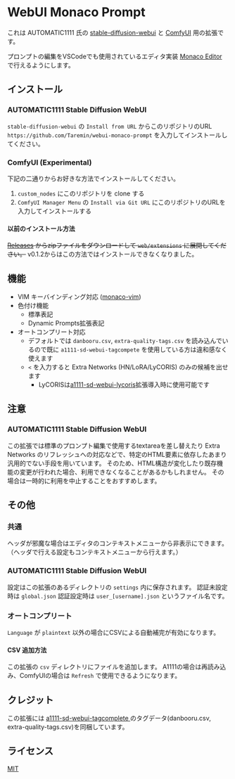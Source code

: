 # WebUI Monaco Prompt

これは AUTOMATIC1111 氏の [stable-diffusion-webui](https://github.com/AUTOMATIC1111/stable-diffusion-webui) と [ComfyUI](https://github.com/comfyanonymous/ComfyUI) 用の拡張です。

プロンプトの編集をVSCodeでも使用されているエディタ実装 [Monaco Editor](https://microsoft.github.io/monaco-editor/) で行えるようにします。

## インストール

### AUTOMATIC1111 Stable Diffusion WebUI

`stable-diffusion-webui` の `Install from URL` からこのリポジトリのURL `https://github.com/Taremin/webui-monaco-prompt` を入力してインストールしてください。

### ComfyUI (Experimental)

下記の二通りからお好きな方法でインストールしてください。

1. `custom_nodes` にこのリポジトリを clone する
2. `ComfyUI Manager Menu` の `Install via Git URL` にこのリポジトリのURLを入力してインストールする

#### 以前のインストール方法

~~[Releases](https://github.com/Taremin/webui-monaco-prompt/releases) からzipファイルをダウンロードして `web/extensions` に展開してください。~~
v0.1.2からはこの方法ではインストールできなくなりました。

## 機能

- VIM キーバインディング対応 ([monaco-vim](https://github.com/brijeshb42/monaco-vim))
- 色付け機能
    - 標準表記
    - Dynamic Prompts拡張表記 
- オートコンプリート対応
    - デフォルトでは `danbooru.csv`, `extra-quality-tags.csv` を読み込んでいるので既に `a1111-sd-webui-tagcompete` を使用している方は違和感なく使えます
    - `<` を入力すると Extra Networks (HN/LoRA/LyCORIS) のみの候補を出せます
        - LyCORISは[a1111-sd-webui-lycoris](https://github.com/KohakuBlueleaf/a1111-sd-webui-lycoris)拡張導入時に使用可能です

## 注意

### AUTOMATIC1111 Stable Diffusion WebUI

この拡張では標準のプロンプト編集で使用するtextareaを差し替えたり Extra Networks のリフレッシュへの対応などで、特定のHTML要素に依存したあまり汎用的でない手段を用いています。
そのため、HTML構造が変化したり既存機能の変更が行われた場合、利用できなくなることがあるかもしれません。
その場合は一時的に利用を中止することをおすすめします。

## その他

### 共通

ヘッダが邪魔な場合はエディタのコンテキストメニューから非表示にできます。（ヘッダで行える設定もコンテキストメニューから行えます。）

### AUTOMATIC1111 Stable Diffusion WebUI

設定はこの拡張のあるディレクトリの `settings` 内に保存されます。
認証未設定時は `global.json` 認証設定時は `user_[username].json` というファイル名です。

### オートコンプリート

`Language` が `plaintext` 以外の場合にCSVによる自動補完が有効になります。

#### CSV 追加方法

この拡張の `csv` ディレクトリにファイルを追加します。
A1111の場合は再読み込み、ComfyUIの場合は `Refresh` で使用できるようになります。

## クレジット

この拡張には [a1111-sd-webui-tagcomplete
](https://github.com/DominikDoom/a1111-sd-webui-tagcomplete) のタグデータ(danbooru.csv, extra-quality-tags.csv)を同梱しています。

## ライセンス

[MIT](./LICENSE)
